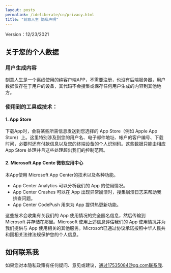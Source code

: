 ```yaml
---
layout: posts
permalink: /ideliberate/cn/privacy.html
title: "刻意人生 隐私声明"
---
```

Version：12/23/2021

## 关于您的个人数据
### 用户生成内容
刻意人生是一个离线使用的纯客户端APP，不需要注册，也没有后端服务器，用户数据仅存在于用户的设备，其代码不会搜集或保存任何用户生成的内容到其他地方。

### 使用到的工具或技术：
#### 1. App Store

下载App时，会将某些所需信息发送到您选择的 App Store（例如 Apple App Store）上。这里特别涉及到您的用户名、电子邮件地址、帐户的客户编号、下载时间，必要时还有付款信息以及您的终端设备的个人识别码。这些数据只能由相应 App Store 处理并且这些处理超出我们的控制范围。

#### 2. Microsoft App Cente 微软应用中心

本App使用 Microsoft App Center的技术以及各种功能。
- App Center Analytics 可以分析我们的 App 的使用情况。
- App Center Crashes 可以在 App 出现异常崩溃时，搜集崩溃日志来帮助我排查问题。
- App Center CodePush 用来为 App 提供热更新功能。

这些技术会收集有关我们的 App 使用情况的完全匿名信息，然后传输到 Microsoft 并存储在那里。Microsoft 使用上述信息评估我们的 App 使用情况并为我们提供与 App 使用相关的其他服务。Microsoft已通过协议承诺按照中华人民共和国相关法律法规保护您的个人信息。

## 如何联系我
如果您对本隐私政策有任何疑问、意见或建议，通过17535084@qq.com联系我.
